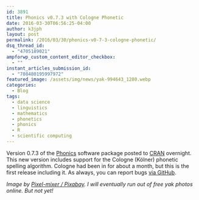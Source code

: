 ```yaml
---
id: 3891
title: Phonics v0.7.3 with Cologne Phonetic
date: 2016-03-30T06:56:25-04:00
author: k3jph
layout: post
permalink: /2016/03/30/phonics-v0-7-3-cologne-phonetic/
dsq_thread_id:
  - "4705189021"
ampforwp_custom_content_editor_checkbox:
  - ""
instant_articles_submission_id:
  - "708480195997972"
featured_image: /assets/img/news/yak-994643_1280.webp
categories:
  - Blog
tags:
  - data science
  - linguistics
  - mathematics
  - phonetics
  - phonics
  - R
  - scientific computing
---
```

Version 0.7.3 of the [Phonics](/software/phonics) software package posted to [CRAN](https://cran.r-project.org/package=phonics) overnight.  This new version includes support for the Cologne (Kölner) phonetic spelling algorithm.  Cologne had been in for about a month, but this is the first release including it.  As always, you can report bugs [via GitHub](https://github.com/howardjp/phonics/issues).

_Image by [Pixel-mixer / Pixabay](https://pixabay.com/en/yak-beef-highland-beef-mongolia-994643/).  I will eventually run out of free yak photos online.  But not yet!_
